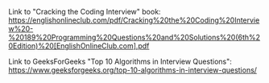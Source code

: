 Link to "Cracking the Coding Interview" book:
https://englishonlineclub.com/pdf/Cracking%20the%20Coding%20Interview%20-%20189%20Programming%20Questions%20and%20Solutions%20(6th%20Edition)%20[EnglishOnlineClub.com].pdf


Link to GeeksForGeeks "Top 10 Algorithms in Interview Questions":
https://www.geeksforgeeks.org/top-10-algorithms-in-interview-questions/
